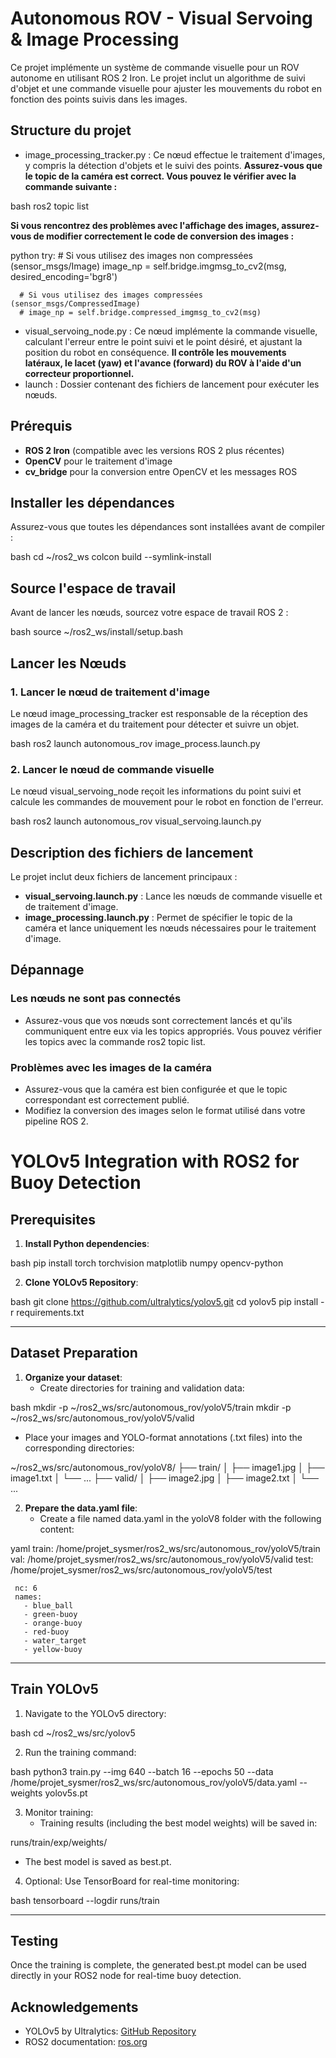 # Autonomous ROV - Visual Servoing & Image Processing

Ce projet implémente un système de commande visuelle pour un ROV autonome en utilisant ROS 2 Iron. Le projet inclut un algorithme de suivi d'objet et une commande visuelle pour ajuster les mouvements du robot en fonction des points suivis dans les images.

## Structure du projet

- image_processing_tracker.py : Ce nœud effectue le traitement d'images, y compris la détection d'objets et le suivi des points. **Assurez-vous que le topic de la caméra est correct. Vous pouvez le vérifier avec la commande suivante :**
  

bash
  ros2 topic list


  **Si vous rencontrez des problèmes avec l'affichage des images, assurez-vous de modifier correctement le code de conversion des images :**
  

python
  try:
      # Si vous utilisez des images non compressées (sensor_msgs/Image)
      image_np = self.bridge.imgmsg_to_cv2(msg, desired_encoding='bgr8')

      # Si vous utilisez des images compressées (sensor_msgs/CompressedImage)
      # image_np = self.bridge.compressed_imgmsg_to_cv2(msg)


- visual_servoing_node.py : Ce nœud implémente la commande visuelle, calculant l'erreur entre le point suivi et le point désiré, et ajustant la position du robot en conséquence. **Il contrôle les mouvements latéraux, le lacet (yaw) et l'avance (forward) du ROV à l'aide d'un correcteur proportionnel.**
- launch : Dossier contenant des fichiers de lancement pour exécuter les nœuds.

## Prérequis

- **ROS 2 Iron** (compatible avec les versions ROS 2 plus récentes)
- **OpenCV** pour le traitement d'image
- **cv_bridge** pour la conversion entre OpenCV et les messages ROS

## Installer les dépendances

Assurez-vous que toutes les dépendances sont installées avant de compiler :

bash
cd ~/ros2_ws
colcon build --symlink-install



## Source l'espace de travail

Avant de lancer les nœuds, sourcez votre espace de travail ROS 2 :

bash
source ~/ros2_ws/install/setup.bash



## Lancer les Nœuds

### 1. Lancer le nœud de traitement d'image

Le nœud image_processing_tracker est responsable de la réception des images de la caméra et du traitement pour détecter et suivre un objet.

bash
ros2 launch autonomous_rov image_process.launch.py



### 2. Lancer le nœud de commande visuelle

Le nœud visual_servoing_node reçoit les informations du point suivi et calcule les commandes de mouvement pour le robot en fonction de l'erreur.

bash
ros2 launch autonomous_rov visual_servoing.launch.py



## Description des fichiers de lancement

Le projet inclut deux fichiers de lancement principaux :

- **visual_servoing.launch.py** : Lance les nœuds de commande visuelle et de traitement d'image.
- **image_processing.launch.py** : Permet de spécifier le topic de la caméra et lance uniquement les nœuds nécessaires pour le traitement d'image.

## Dépannage

### Les nœuds ne sont pas connectés

- Assurez-vous que vos nœuds sont correctement lancés et qu'ils communiquent entre eux via les topics appropriés. Vous pouvez vérifier les topics avec la commande ros2 topic list.

### Problèmes avec les images de la caméra

- Assurez-vous que la caméra est bien configurée et que le topic correspondant est correctement publié.
- Modifiez la conversion des images selon le format utilisé dans votre pipeline ROS 2.

# YOLOv5 Integration with ROS2 for Buoy Detection
## **Prerequisites**

1. **Install Python dependencies**:
   

bash
   pip install torch torchvision matplotlib numpy opencv-python



2. **Clone YOLOv5 Repository**:
   

bash
   git clone https://github.com/ultralytics/yolov5.git
   cd yolov5
   pip install -r requirements.txt



---

## **Dataset Preparation**

1. **Organize your dataset**:
   - Create directories for training and validation data:
     

bash
     mkdir -p ~/ros2_ws/src/autonomous_rov/yoloV5/train
     mkdir -p ~/ros2_ws/src/autonomous_rov/yoloV5/valid


   - Place your images and YOLO-format annotations (.txt files) into the corresponding directories:
     

~/ros2_ws/src/autonomous_rov/yoloV8/
     ├── train/
     │   ├── image1.jpg
     │   ├── image1.txt
     │   └── ...
     ├── valid/
     │   ├── image2.jpg
     │   ├── image2.txt
     │   └── ...



2. **Prepare the data.yaml file**:
   - Create a file named data.yaml in the yoloV8 folder with the following content:
     

yaml
     train: /home/projet_sysmer/ros2_ws/src/autonomous_rov/yoloV5/train
     val: /home/projet_sysmer/ros2_ws/src/autonomous_rov/yoloV5/valid
     test: /home/projet_sysmer/ros2_ws/src/autonomous_rov/yoloV5/test

     nc: 6
     names:
       - blue_ball
       - green-buoy
       - orange-buoy
       - red-buoy
       - water_target
       - yellow-buoy



---

## **Train YOLOv5**

1. Navigate to the YOLOv5 directory:
   

bash
   cd ~/ros2_ws/src/yolov5



2. Run the training command:
   

bash
   python3 train.py --img 640 --batch 16 --epochs 50 --data /home/projet_sysmer/ros2_ws/src/autonomous_rov/yoloV5/data.yaml --weights yolov5s.pt



3. Monitor training:
   - Training results (including the best model weights) will be saved in:
     

runs/train/exp/weights/


   - The best model is saved as best.pt.

4. Optional: Use TensorBoard for real-time monitoring:
   

bash
   tensorboard --logdir runs/train



---

## **Testing**

Once the training is complete, the generated best.pt model can be used directly in your ROS2 node for real-time buoy detection.

## **Acknowledgements**

- YOLOv5 by Ultralytics: [GitHub Repository](https://github.com/ultralytics/yolov5)
- ROS2 documentation: [ros.org](https://docs.ros.org)
